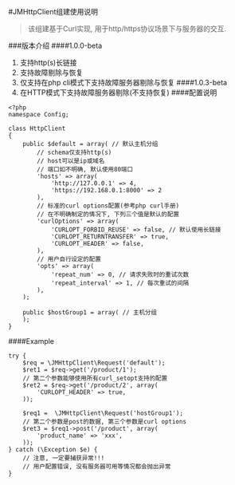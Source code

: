 #JMHttpClient组建使用说明
>该组建基于Curl实现, 用于http/https协议场景下与服务器的交互.

###版本介绍
####1.0.0-beta
1. 支持http(s)长链接
2. 支持故障剔除与恢复
3. 仅支持在php cli模式下支持故障服务器剔除与恢复
####1.0.3-beta
1. 在HTTP模式下支持故障服务器剔除(不支持恢复)
####配置说明
```
<?php
namespace Config;

class HttpClient
{
    public $default = array( // 默认主机分组
        // schema仅支持http(s)
        // host可以是ip或域名
        // 端口如不明确, 默认使用80端口
        'hosts' => array(
            'http://127.0.0.1' => 4,
            'https://192.168.0.1:8000' => 2
        ),
        // 标准的curl options配置(参考php curl手册)
        // 在不明确制定的情况下, 下列三个值是默认的配置
        'curlOptions' => array(
            'CURLOPT_FORBID_REUSE' => false, // 默认使用长链接
            'CURLOPT_RETURNTRANSFER' => true,
            'CURLOPT_HEADER' => false,
        ),
        // 用户自行设定的配置
        'opts' => array(
            'repeat_num' => 0, // 请求失败时的重试次数
            'repeat_interval' => 1, // 每次重试的间隔
        ),
    );
    
    public $hostGroup1 = array( // 主机分组
    );
}
```
####Example
```
try {
    $req = \JMHttpClient\Request('default');
    $ret1 = $req->get('/product/1');
    // 第二个参数能够使用所有curl_setopt支持的配置
    $ret2 = $req->get('/product/2', array(
        'CURLOPT_HEADER' => true,
    ));

    $req1 =  \JMHttpClient\Request('hostGroup1');
    // 第二个参数是post的数据, 第三个参数是curl options
    $ret3 = $req1->post('/product', array(
        'product_name' => 'xxx',
    ));
} catch (\Exception $e) {
    // 注意, 一定要捕获异常!!!
    // 用户配置错误, 没有服务器可用等情况都会抛出异常
}
```